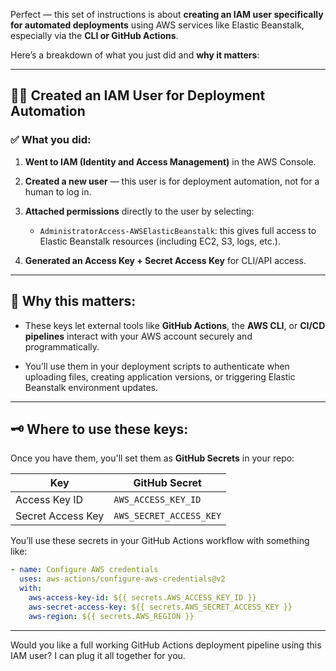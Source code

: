 Perfect — this set of instructions is about **creating an IAM user specifically for automated deployments** using AWS services like Elastic Beanstalk, especially via the **CLI or GitHub Actions**.

Here’s a breakdown of what you just did and **why it matters**:

---

## 🧑‍💼 **Created an IAM User for Deployment Automation**

### ✅ What you did:

1. **Went to IAM (Identity and Access Management)** in the AWS Console.
    
2. **Created a new user** — this user is for deployment automation, not for a human to log in.
    
3. **Attached permissions** directly to the user by selecting:
    
    - `AdministratorAccess-AWSElasticBeanstalk`: this gives full access to Elastic Beanstalk resources (including EC2, S3, logs, etc.).
        
4. **Generated an Access Key + Secret Access Key** for CLI/API access.
    

---

## 🔐 Why this matters:

- These keys let external tools like **GitHub Actions**, the **AWS CLI**, or **CI/CD pipelines** interact with your AWS account securely and programmatically.
    
- You’ll use them in your deployment scripts to authenticate when uploading files, creating application versions, or triggering Elastic Beanstalk environment updates.
    

---

## 🗝️ Where to use these keys:

Once you have them, you'll set them as **GitHub Secrets** in your repo:

|Key|GitHub Secret|
|---|---|
|Access Key ID|`AWS_ACCESS_KEY_ID`|
|Secret Access Key|`AWS_SECRET_ACCESS_KEY`|

You’ll use these secrets in your GitHub Actions workflow with something like:

```yaml
- name: Configure AWS credentials
  uses: aws-actions/configure-aws-credentials@v2
  with:
    aws-access-key-id: ${{ secrets.AWS_ACCESS_KEY_ID }}
    aws-secret-access-key: ${{ secrets.AWS_SECRET_ACCESS_KEY }}
    aws-region: ${{ secrets.AWS_REGION }}
```

---

Would you like a full working GitHub Actions deployment pipeline using this IAM user? I can plug it all together for you.